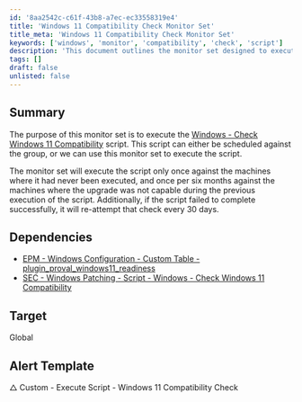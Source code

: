 ```yaml
---
id: '8aa2542c-c61f-43b8-a7ec-ec33558319e4'
title: 'Windows 11 Compatibility Check Monitor Set'
title_meta: 'Windows 11 Compatibility Check Monitor Set'
keywords: ['windows', 'monitor', 'compatibility', 'check', 'script']
description: 'This document outlines the monitor set designed to execute the Windows - Check Windows 11 Compatibility script, detailing its scheduling, execution frequency, and dependencies, ensuring that systems are ready for the Windows 11 upgrade.'
tags: []
draft: false
unlisted: false
---
```

## Summary

The purpose of this monitor set is to execute the [Windows - Check Windows 11 Compatibility](https://proval.itglue.com/DOC-5078775-8355447) script. This script can either be scheduled against the group, or we can use this monitor set to execute the script.

The monitor set will execute the script only once against the machines where it had never been executed, and once per six months against the machines where the upgrade was not capable during the previous execution of the script. Additionally, if the script failed to complete successfully, it will re-attempt that check every 30 days.

## Dependencies

- [EPM - Windows Configuration - Custom Table - plugin_proval_windows11_readiness](https://proval.itglue.com/DOC-5078775-8355448)
- [SEC - Windows Patching - Script - Windows - Check Windows 11 Compatibility](https://proval.itglue.com/DOC-5078775-8355447)

## Target

Global

## Alert Template

△ Custom - Execute Script - Windows 11 Compatibility Check












